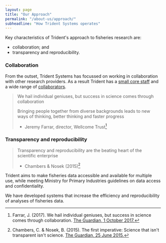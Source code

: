```yaml
---
layout: page
title: "Our Approach"
permalink: "/about-us/approach/"
subheadline: "How Trident Systems operates"
---
```


Key characteristics of Trident's approach to fisheries research are:

+ collaboration; and
+ transparency and reproducibility.

### Collaboration

From the outset, Trident Systems has focussed on working in collaboration with
other research providers. As a result Trident has a
[small core staff](/about-us/people/ "Our people") and a wide range of
[collaborators](/about-us/partners/ "Our partners").

> We hail individual geniuses, but success in science comes through
> collaboration
>
> Bringing people together from diverse backgrounds leads to new ways of
> thinking, better thinking and faster progress
> - Jeremy Farrar, director, Wellcome Trust[^1]

### Transparency and reproducibility

> Transparency and reproducibility are the beating heart of the scientific
> enterprise
> - Chambers & Nosek (2015)[^2]

Trident aims to make fisheries data accessible and available for multiple use,
while meeting Ministry for Primary Industries guidelines on data access and
confidentiality.

We have developed systems that increase the efficiency and reproducibility of
analyses of fisheries data.

[^1]: Farrar, J. (2017). We hail individual geniuses, but success in science comes through collaboration.  [The Guardian, 1 October 2017.](https://www.theguardian.com/commentisfree/2017/sep/30/we-hail-individual-geniuses-success-in-science-collaboration-nobel-prize)

[^2]: Chambers, C. & Nosek, B. (2015). The first imperative: Science that isn't transparent isn't science.  [The Guardian, 25 June 2015.](https://www.theguardian.com/science/head-quarters/2015/jun/25/the-first-imperative-science-that-isnt-transparent-isnt-science)
